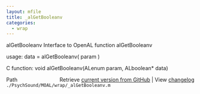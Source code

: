 ```yaml
---
layout: mfile
title: _alGetBooleanv
categories:
  - wrap
---
```


alGetBooleanv  Interface to OpenAL function alGetBooleanv

usage:  data = alGetBooleanv\( param \)

C function:  void alGetBooleanv\(ALenum param, ALboolean\* data\)


<div class="code_header" style="text-align:right;">
  <span style="float:left;">Path&nbsp;&nbsp;</span> <span class="counter">Retrieve <a href=
  "https://raw.github.com/Psychtoolbox-3/Psychtoolbox-3/beta/./PsychSound/MOAL/wrap/_alGetBooleanv.m">current version from GitHub</a> | View <a href=
  "https://github.com/Psychtoolbox-3/Psychtoolbox-3/commits/beta/./PsychSound/MOAL/wrap/_alGetBooleanv.m">changelog</a></span>
</div>
<div class="code">
  <code>./PsychSound/MOAL/wrap/_alGetBooleanv.m</code>
</div>
